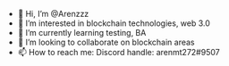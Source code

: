 - 👋 Hi, I’m @Arenzzz
- 👀 I’m interested in blockchain technologies, web 3.0
- 🌱 I’m currently learning testing, BA
- 💞️ I’m looking to collaborate on blockchain areas
- 📫 How to reach me: Discord handle: arenmt272#9507


<!---
Arenzzz/Arenzzz is a ✨ special ✨ repository because its `README.md` (this file) appears on your GitHub profile.
You can click the Preview link to take a look at your changes.
--->
